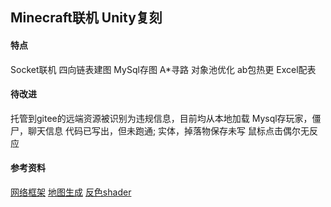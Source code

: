 ## Minecraft联机 Unity复刻

#### 特点

Socket联机
四向链表建图
MySql存图
A*寻路
对象池优化
ab包热更
Excel配表

#### 待改进

托管到gitee的远端资源被识别为违规信息，目前均从本地加载
Mysql存玩家，僵尸，聊天信息 代码已写出，但未跑通; 实体，掉落物保存未写
鼠标点击偶尔无反应

#### 参考资料

[网络框架](https://github.com/luopeiyu/unity_net_book) 
[地图生成](https://zhuanlan.zhihu.com/p/28730967)
[反色shader](https://cloud.tencent.com/developer/ask/sof/1058438)
